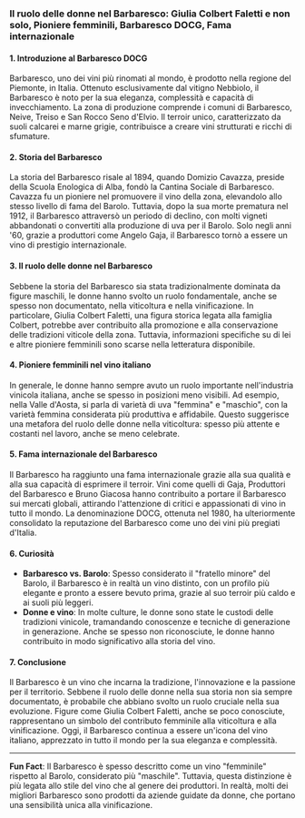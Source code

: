 ### Il ruolo delle donne nel Barbaresco: Giulia Colbert Faletti e non solo, Pioniere femminili, Barbaresco DOCG, Fama internazionale

#### 1. **Introduzione al Barbaresco DOCG**
Barbaresco, uno dei vini più rinomati al mondo, è prodotto nella regione del Piemonte, in Italia. Ottenuto esclusivamente dal vitigno Nebbiolo, il Barbaresco è noto per la sua eleganza, complessità e capacità di invecchiamento. La zona di produzione comprende i comuni di Barbaresco, Neive, Treiso e San Rocco Seno d'Elvio. Il terroir unico, caratterizzato da suoli calcarei e marne grigie, contribuisce a creare vini strutturati e ricchi di sfumature.

#### 2. **Storia del Barbaresco**
La storia del Barbaresco risale al 1894, quando Domizio Cavazza, preside della Scuola Enologica di Alba, fondò la Cantina Sociale di Barbaresco. Cavazza fu un pioniere nel promuovere il vino della zona, elevandolo allo stesso livello di fama del Barolo. Tuttavia, dopo la sua morte prematura nel 1912, il Barbaresco attraversò un periodo di declino, con molti vigneti abbandonati o convertiti alla produzione di uva per il Barolo. Solo negli anni '60, grazie a produttori come Angelo Gaja, il Barbaresco tornò a essere un vino di prestigio internazionale.

#### 3. **Il ruolo delle donne nel Barbaresco**
Sebbene la storia del Barbaresco sia stata tradizionalmente dominata da figure maschili, le donne hanno svolto un ruolo fondamentale, anche se spesso non documentato, nella viticoltura e nella vinificazione. In particolare, Giulia Colbert Faletti, una figura storica legata alla famiglia Colbert, potrebbe aver contribuito alla promozione e alla conservazione delle tradizioni viticole della zona. Tuttavia, informazioni specifiche su di lei e altre pioniere femminili sono scarse nella letteratura disponibile.

#### 4. **Pioniere femminili nel vino italiano**
In generale, le donne hanno sempre avuto un ruolo importante nell'industria vinicola italiana, anche se spesso in posizioni meno visibili. Ad esempio, nella Valle d'Aosta, si parla di varietà di uva "femmina" e "maschio", con la varietà femmina considerata più produttiva e affidabile. Questo suggerisce una metafora del ruolo delle donne nella viticoltura: spesso più attente e costanti nel lavoro, anche se meno celebrate.

#### 5. **Fama internazionale del Barbaresco**
Il Barbaresco ha raggiunto una fama internazionale grazie alla sua qualità e alla sua capacità di esprimere il terroir. Vini come quelli di Gaja, Produttori del Barbaresco e Bruno Giacosa hanno contribuito a portare il Barbaresco sui mercati globali, attirando l'attenzione di critici e appassionati di vino in tutto il mondo. La denominazione DOCG, ottenuta nel 1980, ha ulteriormente consolidato la reputazione del Barbaresco come uno dei vini più pregiati d'Italia.

#### 6. **Curiosità**
- **Barbaresco vs. Barolo**: Spesso considerato il "fratello minore" del Barolo, il Barbaresco è in realtà un vino distinto, con un profilo più elegante e pronto a essere bevuto prima, grazie al suo terroir più caldo e ai suoli più leggeri.
- **Donne e vino**: In molte culture, le donne sono state le custodi delle tradizioni vinicole, tramandando conoscenze e tecniche di generazione in generazione. Anche se spesso non riconosciute, le donne hanno contribuito in modo significativo alla storia del vino.

#### 7. **Conclusione**
Il Barbaresco è un vino che incarna la tradizione, l'innovazione e la passione per il territorio. Sebbene il ruolo delle donne nella sua storia non sia sempre documentato, è probabile che abbiano svolto un ruolo cruciale nella sua evoluzione. Figure come Giulia Colbert Faletti, anche se poco conosciute, rappresentano un simbolo del contributo femminile alla viticoltura e alla vinificazione. Oggi, il Barbaresco continua a essere un'icona del vino italiano, apprezzato in tutto il mondo per la sua eleganza e complessità.

---

**Fun Fact**: Il Barbaresco è spesso descritto come un vino "femminile" rispetto al Barolo, considerato più "maschile". Tuttavia, questa distinzione è più legata allo stile del vino che al genere dei produttori. In realtà, molti dei migliori Barbaresco sono prodotti da aziende guidate da donne, che portano una sensibilità unica alla vinificazione.